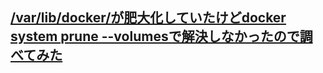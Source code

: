 ## [/var/lib/docker/が肥大化していたけどdocker system prune --volumesで解決しなかったので調べてみた](https://qiita.com/ko-he-8/items/cbf94b8c61fba9691d6d)
